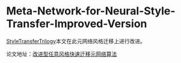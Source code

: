 # Meta-Network-for-Neural-Style-Transfer-Improved-Version

[StyleTransferTrilogy](https://github.com/CortexFoundation/StyleTransferTrilogy#styletransfertrilogy)本文在此元网络风格迁移上进行改进。

论文地址：[改进型任意风格快速迁移元网络算法](http://fcst.ceaj.org/CN/abstract/abstract1872.shtml)
